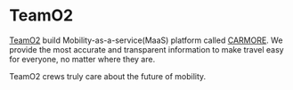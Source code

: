 # TeamO2

[TeamO2](https://teamo2.kr/) build Mobility-as-a-service(MaaS) platform called [CARMORE](https://carmore.kr/home/). We provide the most accurate and transparent information to make travel easy for everyone, no matter where they are.  
  
TeamO2 crews truly care about the future of mobility.
